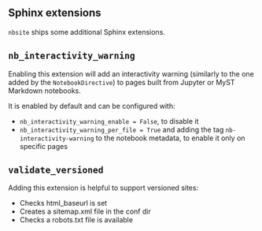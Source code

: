 ## Sphinx extensions

`nbsite` ships some additional Sphinx extensions.

## `nb_interactivity_warning`

Enabling this extension will add an interactivity warning (similarly to the one added by the `NotebookDirective`) to pages built from Jupyter or MyST Markdown notebooks.

It is enabled by default and can be configured with:
- `nb_interactivity_warning_enable = False`, to disable it
- `nb_interactivity_warning_per_file = True` and adding the tag
  `nb-interactivity-warning` to the notebook metadata, to enable it only
  on specific pages


## `validate_versioned`

Adding this extension is helpful to support versioned sites:

- Checks html_baseurl is set
- Creates a sitemap.xml file in the conf dir
- Checks a robots.txt file is available
